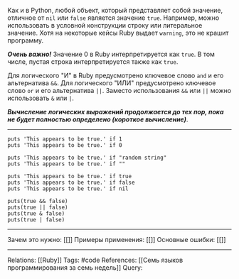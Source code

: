Как и в Python, любой объект, который представляет собой значение, отличное от `nil` или `false` является значение `true`. Например, можно использовать в условной конструкции строку или литеральное значение. Хотя на некоторые кейсы Ruby выдает `warning`, это не крашит программу. 

***Очень важно!*** Значение 0 в Ruby интерпретируется как `true`. В том числе, пустая строка интерпретируется также как `true`. 

Для логического "И" в Ruby предусмотрено ключевое слово `and` и его альтернатива `&&`. Для логического "ИЛИ" предусмотрено ключевое слово `or` и его альтернатива `||`. Заместо использования `&&` или `||` можно использовать `&` или `|`. 

***Вычисление логических выражений продолжается до тех пор, пока не будет полностью определено (короткое вычисление)***. 

___
```
puts 'This appears to be true.' if 1
puts 'This appears to be true.' if 0

puts 'This appears to be true.' if "random string"
puts 'This appears to be true.' if ""

puts 'This appears to be true.' if true
puts 'This appears to be true.' if false
puts 'This appears to be true.' if nil

puts(true && false)
puts(true || false)
puts(true & false)
puts(true | false)

```
___
Зачем это нужно: [[]] 
Примеры применения: [[]] 
Основные ошибки: [[]]
___
Relations: [[Ruby]] 
Tags: #code
References: [[Семь языков программирования за семь недель]] 
Query: 